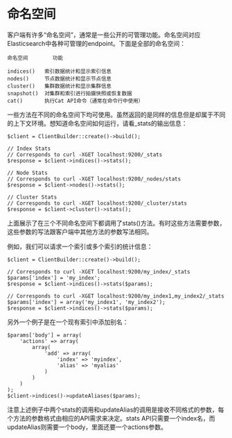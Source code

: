 # 命名空间

客户端有许多“命名空间”，通常是一些公开的可管理功能。命名空间对应Elasticsearch中各种可管理的endpoint。下面是全部的命名空间：

	命名空间		功能

	indices()	索引数据统计和显示索引信息
	nodes()		节点数据统计和显示节点信息
	cluster()	集群数据统计和显示集群信息
	snapshot()	对集群和索引进行拍摄快照或恢复数据
	cat()		执行Cat API命令（通常在命令行中使用）

一些方法在不同的命名空间下均可使用。虽然返回的是同样的信息但是却属于不同的上下文环境。想知道命名空间如何运行，请看_stats的输出信息：

	$client = ClientBuilder::create()->build();
	
	// Index Stats
	// Corresponds to curl -XGET localhost:9200/_stats
	$response = $client->indices()->stats();
	
	// Node Stats
	// Corresponds to curl -XGET localhost:9200/_nodes/stats
	$response = $client->nodes()->stats();
	
	// Cluster Stats
	// Corresponds to curl -XGET localhost:9200/_cluster/stats
	$response = $client->cluster()->stats();

上面展示了在三个不同命名空间下都调用了stats()方法。有时这些方法需要参数，这些参数的写法跟客户端中其他方法的参数写法相同。

例如，我们可以请求一个索引或多个索引的统计信息：

	$client = ClientBuilder::create()->build();
	
	// Corresponds to curl -XGET localhost:9200/my_index/_stats
	$params['index'] = 'my_index';
	$response = $client->indices()->stats($params);
	
	// Corresponds to curl -XGET localhost:9200/my_index1,my_index2/_stats
	$params['index'] = array('my_index1', 'my_index2');
	$response = $client->indices()->stats($params);

另外一个例子是在一个现有索引中添加别名：

	$params['body'] = array(
	    'actions' => array(
	        array(
	            'add' => array(
	                'index' => 'myindex',
	                'alias' => 'myalias'
	            )
	        )
	    )
	);
	$client->indices()->updateAliases($params);

注意上述例子中两个stats的调用和updateAlias的调用是接收不同格式的参数，每个方法的参数格式由相应的API需求来决定。stats API只需要一个index名，而updateAlias则需要一个body，里面还要一个actions参数。